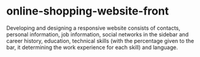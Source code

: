 # online-shopping-website-front
Developing and designing a responsive website consists of contacts, personal information, job information, 
social networks in the sidebar and career history, education, technical skills (with the percentage given to 
the bar, it determining the work experience for each skill) and language.
